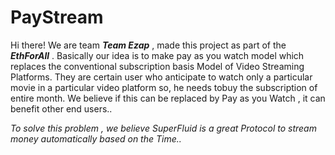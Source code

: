 # PayStream

Hi there! We are team ***Team Ezap*** , made this project as part of the ***EthForAll*** .
Basically our idea is to make pay as you watch model which replaces the conventional subscription basis Model of Video Streaming Platforms.
They are certain user who anticipate to watch only a particular movie in a particular video platform so, he needs tobuy the subscription of entire month.
We believe if this can be replaced by Pay as you Watch , it can benefit other end users..

*To solve this problem , we believe SuperFluid is a great Protocol to stream money automatically based on the Time..*

